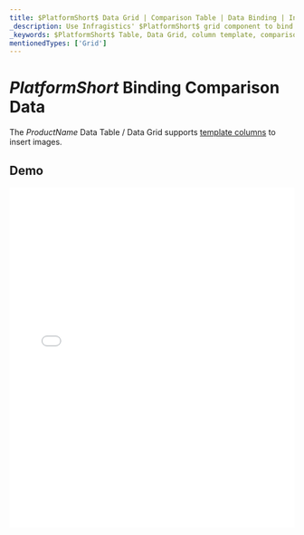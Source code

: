 ```yaml
---
title: $PlatformShort$ Data Grid | Comparison Table | Data Binding | Infragistics
_description: Use Infragistics' $PlatformShort$ grid component to bind to comparison data. View our $ProductName$ table demos!
_keywords: $PlatformShort$ Table, Data Grid, column template, comparison data, $ProductName$, data binding, Infragistics
mentionedTypes: ['Grid']
---
```


# $PlatformShort$ Binding Comparison Data

The $ProductName$ Data Table / Data Grid supports [template columns](data-grid-column-types.md#template-column) to insert images.

## Demo

<div class="sample-container loading" style="height: 600px">
    <iframe id="data-grid-type-comparison-table-iframe" src='{environment:demosBaseUrl}/grids/data-grid-type-comparison-table' width="100%" height="100%" seamless frameBorder="0" onload="onXPlatSampleIframeContentLoaded(this);"></iframe>
</div>
<sample-button src="grids/data-grid/type-comparison-table"></sample-button>
